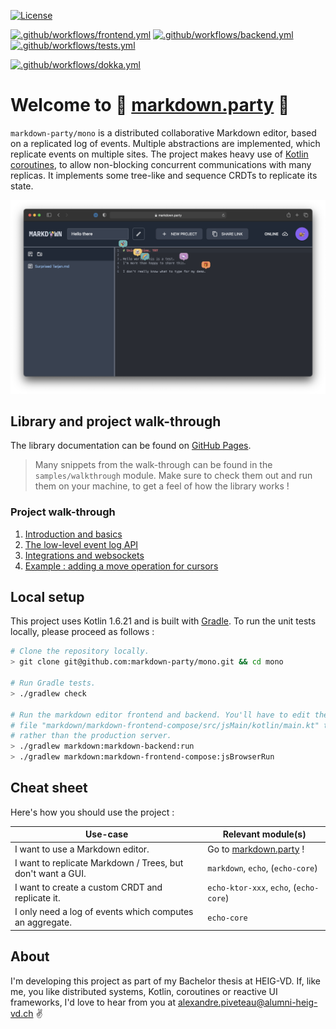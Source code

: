 [![License](https://img.shields.io/badge/license-MIT-green)](
https://opensource.org/licenses/MIT)

[![.github/workflows/frontend.yml](https://github.com/markdown-party/mono/actions/workflows/frontend.yml/badge.svg?branch=main)](https://github.com/markdown-party/mono/actions/workflows/frontend.yml)
[![.github/workflows/backend.yml](https://github.com/markdown-party/mono/actions/workflows/backend.yml/badge.svg?branch=main)](https://github.com/markdown-party/mono/actions/workflows/backend.yml)
[![.github/workflows/tests.yml](https://github.com/markdown-party/mono/actions/workflows/tests.yml/badge.svg?branch=main)](https://github.com/markdown-party/mono/actions/workflows/tests.yml)

[![.github/workflows/dokka.yml](https://github.com/markdown-party/mono/actions/workflows/dokka.yml/badge.svg?branch=main)](https://markdown-party.github.io/mono/)

# Welcome to :rainbow: [markdown.party](https://markdown.party/) :rainbow:

`markdown-party/mono` is a distributed collaborative Markdown editor, based on a replicated log of
events. Multiple abstractions are implemented, which replicate events on multiple sites. The project
makes heavy use of [Kotlin coroutines](https://kotlinlang.org/docs/coroutines-guide.html), to allow
non-blocking concurrent communications with many replicas. It implements some tree-like and sequence
CRDTs to replicate its state.

![Markdown Party](assets/hero.png)

## Library and project walk-through

The library documentation can be found on [GitHub Pages](https://markdown-party.github.io/mono/).

> Many snippets from the walk-through can be found in the `samples/walkthrough` module. Make sure to
> check them out and run them on your machine, to get a feel of how the library works !

### Project walk-through

1. [Introduction and basics](library/echo/README.md)
2. [The low-level event log API](library/echo-core/README.md)
3. [Integrations and websockets](library/echo-ktor-websockets/README.md)
4. [Example : adding a move operation for cursors](markdown/markdown/README.md)

## Local setup

This project uses Kotlin 1.6.21 and is built with [Gradle](https://gradle.org). To run the unit
tests locally, please proceed as follows :

```bash
# Clone the repository locally.
> git clone git@github.com:markdown-party/mono.git && cd mono

# Run Gradle tests.
> ./gradlew check

# Run the markdown editor frontend and backend. You'll have to edit the configuration in the
# file "markdown/markdown-frontend-compose/src/jsMain/kotlin/main.kt" to point to your localhost
# rather than the production server.
> ./gradlew markdown:markdown-backend:run
> ./gradlew markdown:markdown-frontend-compose:jsBrowserRun
```

## Cheat sheet

Here's how you should use the project :

| Use-case                                                    | Relevant module(s)                               |
|-------------------------------------------------------------|--------------------------------------------------|
| I want to use a Markdown editor.                            | Go to [markdown.party](https://markdown.party) ! |
| I want to replicate Markdown / Trees, but don't want a GUI. | `markdown`, `echo`, (`echo-core`)                |
| I want to create a custom CRDT and replicate it.            | `echo-ktor-xxx`, `echo`, (`echo-core`)           |
| I only need a log of events which computes an aggregate.    | `echo-core`                                      |

## About

I'm developing this project as part of my Bachelor thesis at HEIG-VD. If, like me, you like
distributed systems, Kotlin, coroutines or reactive UI frameworks, I'd love to hear from you
at [alexandre.piveteau@alumni-heig-vd.ch](mailto:alexandre.piveteau@alumni-heig-vd.ch) :v:
